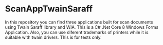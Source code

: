 # ScanAppTwainSaraff
In this repository you can find three applications built for scan documents using Twain Saraff library and WIA. 
This is a C# .Net Core 8 Windows Forms Application. 
Also, you can use diferent trademarks of printers while it is suitable with twain drivers. This is for tests only.
